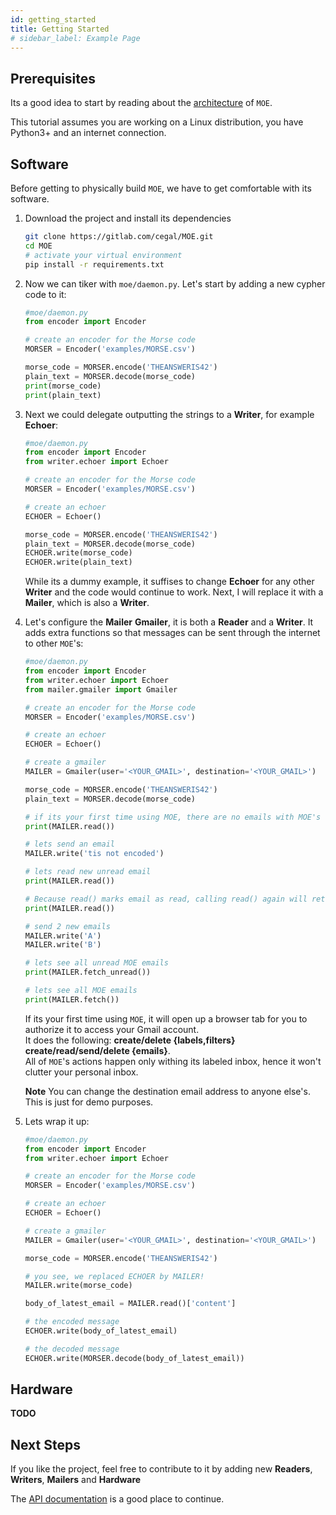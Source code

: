 ```yaml
---
id: getting_started
title: Getting Started
# sidebar_label: Example Page
---
```



## Prerequisites

Its a good idea to start by reading about the [architecture](https://moe.readthedocs.io/en/latest/architecture.html) of `MOE`.

This tutorial assumes you are working on a Linux distribution, you have Python3+ and an internet connection.

## Software

Before getting to physically build `MOE`, we have to get comfortable with its software. 

1.  Download the project and install its dependencies
    ```bash
    git clone https://gitlab.com/cegal/MOE.git
    cd MOE
    # activate your virtual environment
    pip install -r requirements.txt
    ```

2. Now we can tiker with `moe/daemon.py`. Let's start by adding a new cypher code to it:
    ```python
    #moe/daemon.py
    from encoder import Encoder

    # create an encoder for the Morse code
    MORSER = Encoder('examples/MORSE.csv')

    morse_code = MORSER.encode('THEANSWERIS42')
    plain_text = MORSER.decode(morse_code)
    print(morse_code)
    print(plain_text)
    ```

3. Next we could delegate outputting the strings to a **Writer**, for example **Echoer**:
    ```python
    #moe/daemon.py
    from encoder import Encoder
    from writer.echoer import Echoer

    # create an encoder for the Morse code
    MORSER = Encoder('examples/MORSE.csv')

    # create an echoer
    ECHOER = Echoer()

    morse_code = MORSER.encode('THEANSWERIS42')
    plain_text = MORSER.decode(morse_code)
    ECHOER.write(morse_code)
    ECHOER.write(plain_text)
    ```

    While its a dummy example, it suffises to change **Echoer** for any other **Writer** and the code would continue to work. Next, I will replace it with a **Mailer**, which is also a **Writer**.

4. Let's configure the **Mailer** **Gmailer**, it is both a **Reader** and a **Writer**. It adds extra functions so that messages can be sent through the internet to other `MOE`'s:
    ```python
    #moe/daemon.py
    from encoder import Encoder
    from writer.echoer import Echoer
    from mailer.gmailer import Gmailer

    # create an encoder for the Morse code
    MORSER = Encoder('examples/MORSE.csv')

    # create an echoer
    ECHOER = Echoer()

    # create a gmailer
    MAILER = Gmailer(user='<YOUR_GMAIL>', destination='<YOUR_GMAIL>')

    morse_code = MORSER.encode('THEANSWERIS42')
    plain_text = MORSER.decode(morse_code)
    
    # if its your first time using MOE, there are no emails with MOE's label in your inbox
    print(MAILER.read())

    # lets send an email
    MAILER.write('tis not encoded')

    # lets read new unread email
    print(MAILER.read())

    # Because read() marks email as read, calling read() again will return nothing
    print(MAILER.read())

    # send 2 new emails
    MAILER.write('A')
    MAILER.write('B')

    # lets see all unread MOE emails
    print(MAILER.fetch_unread())

    # lets see all MOE emails
    print(MAILER.fetch())
    ```

    If its your first time using `MOE`, it will open up a browser tab for you to authorize it to access your Gmail account.  
    It does the following: __create/delete {labels,filters} create/read/send/delete {emails}__.   
    All of `MOE`'s actions happen only withing its labeled inbox, hence it won't clutter your personal inbox.

    **Note** You can change the destination email address to anyone else's. This is just for demo purposes.

5. Lets wrap it up:
    ```python
    #moe/daemon.py
    from encoder import Encoder
    from writer.echoer import Echoer

    # create an encoder for the Morse code
    MORSER = Encoder('examples/MORSE.csv')

    # create an echoer
    ECHOER = Echoer()

    # create a gmailer
    MAILER = Gmailer(user='<YOUR_GMAIL>', destination='<YOUR_GMAIL>')

    morse_code = MORSER.encode('THEANSWERIS42')

    # you see, we replaced ECHOER by MAILER!
    MAILER.write(morse_code)

    body_of_latest_email = MAILER.read()['content']

    # the encoded message
    ECHOER.write(body_of_latest_email)

    # the decoded message
    ECHOER.write(MORSER.decode(body_of_latest_email))
    ```

## Hardware
**TODO**

## Next Steps

If you like the project, feel free to contribute to it by adding new **Readers**, **Writers**, **Mailers** and **Hardware**

The [API documentation](https://moe.readthedocs.io/en/latest/) is a good place to continue.
